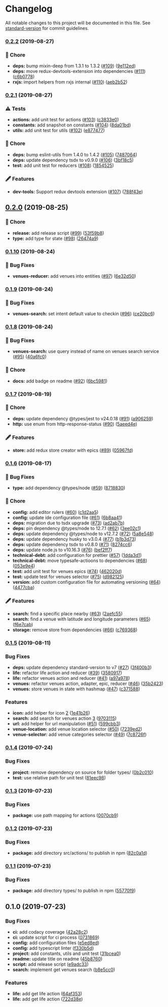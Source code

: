 # Changelog

All notable changes to this project will be documented in this file. See [standard-version](https://github.com/conventional-changelog/standard-version) for commit guidelines.

### [0.2.2](https://github.com/arnaud-zg/ts-foursquare/compare/v0.2.1...v0.2.2) (2019-08-27)

### 🔧 Chore

- **deps:** bump mixin-deep from 1.3.1 to 1.3.2 ([#109](https://github.com/arnaud-zg/ts-foursquare/issues/109)) ([9e112ed](https://github.com/arnaud-zg/ts-foursquare/commit/9e112ed))
- **deps:** move redux-devtools-extension into dependencies ([#111](https://github.com/arnaud-zg/ts-foursquare/issues/111)) ([c6b0778](https://github.com/arnaud-zg/ts-foursquare/commit/c6b0778))
- **rxjs:** import helpers from rxjs internal ([#110](https://github.com/arnaud-zg/ts-foursquare/issues/110)) ([aeb2b52](https://github.com/arnaud-zg/ts-foursquare/commit/aeb2b52))

### [0.2.1](https://github.com/arnaud-zg/ts-foursquare/compare/v0.2.0...v0.2.1) (2019-08-27)

### ⚠️ Tests

- **actions:** add unit test for actions ([#103](https://github.com/arnaud-zg/ts-foursquare/issues/103)) ([c3833e0](https://github.com/arnaud-zg/ts-foursquare/commit/c3833e0))
- **constants:** add snapshot on constants ([#104](https://github.com/arnaud-zg/ts-foursquare/issues/104)) ([8da01bd](https://github.com/arnaud-zg/ts-foursquare/commit/8da01bd))
- **utils:** add unit test for utils ([#102](https://github.com/arnaud-zg/ts-foursquare/issues/102)) ([e877477](https://github.com/arnaud-zg/ts-foursquare/commit/e877477))

### 🔧 Chore

- **deps:** bump eslint-utils from 1.4.0 to 1.4.2 ([#105](https://github.com/arnaud-zg/ts-foursquare/issues/105)) ([7487064](https://github.com/arnaud-zg/ts-foursquare/commit/7487064))
- **deps:** update dependency tsdx to v0.9.0 ([#106](https://github.com/arnaud-zg/ts-foursquare/issues/106)) ([3bf18c5](https://github.com/arnaud-zg/ts-foursquare/commit/3bf18c5))
- **test:** add unit test for reducers ([#108](https://github.com/arnaud-zg/ts-foursquare/issues/108)) ([1854525](https://github.com/arnaud-zg/ts-foursquare/commit/1854525))

### 🖋 Features

- **dev-tools:** Support redux devtools extension ([#107](https://github.com/arnaud-zg/ts-foursquare/issues/107)) ([788f43e](https://github.com/arnaud-zg/ts-foursquare/commit/788f43e))

## [0.2.0](https://github.com/arnaud-zg/ts-foursquare/compare/v0.1.10...v0.2.0) (2019-08-25)

### 🔧 Chore

- **release:** add release script ([#99](https://github.com/arnaud-zg/ts-foursquare/issues/99)) ([53f59b8](https://github.com/arnaud-zg/ts-foursquare/commit/53f59b8))
- **type:** add type for state ([#98](https://github.com/arnaud-zg/ts-foursquare/issues/98)) ([26474a9](https://github.com/arnaud-zg/ts-foursquare/commit/26474a9))

### [0.1.10](https://github.com/arnaud-zg/ts-foursquare/compare/v0.1.9...v0.1.10) (2019-08-24)

### 🐛 Bug Fixes

- **venues-reducer:** add venues into entities ([#97](https://github.com/arnaud-zg/ts-foursquare/issues/97)) ([6e32d50](https://github.com/arnaud-zg/ts-foursquare/commit/6e32d50))

### [0.1.9](https://github.com/arnaud-zg/ts-foursquare/compare/v0.1.8...v0.1.9) (2019-08-24)

### 🐛 Bug Fixes

- **venues-search:** set intent default value to checkin ([#96](https://github.com/arnaud-zg/ts-foursquare/issues/96)) ([ce20bc6](https://github.com/arnaud-zg/ts-foursquare/commit/ce20bc6))

### [0.1.8](https://github.com/arnaud-zg/ts-foursquare/compare/v0.1.7...v0.1.8) (2019-08-24)

### 🐛 Bug Fixes

- **venues-search:** use query instead of name on venues search service ([#95](https://github.com/arnaud-zg/ts-foursquare/issues/95)) ([40a6fc0](https://github.com/arnaud-zg/ts-foursquare/commit/40a6fc0))

### 🔧 Chore

- **docs:** add badge on readme ([#92](https://github.com/arnaud-zg/ts-foursquare/issues/92)) ([6bc5981](https://github.com/arnaud-zg/ts-foursquare/commit/6bc5981))

### [0.1.7](https://github.com/arnaud-zg/ts-foursquare/compare/v0.1.6...v0.1.7) (2019-08-19)

### 🔧 Chore

- **deps:** update dependency @types/jest to v24.0.18 ([#91](https://github.com/arnaud-zg/ts-foursquare/issues/91)) ([a906259](https://github.com/arnaud-zg/ts-foursquare/commit/a906259))
- **http:** use enum from http-response-status ([#90](https://github.com/arnaud-zg/ts-foursquare/issues/90)) ([5aeed4e](https://github.com/arnaud-zg/ts-foursquare/commit/5aeed4e))

### 🖋 Features

- **store:** add redux store creator with epics ([#89](https://github.com/arnaud-zg/ts-foursquare/issues/89)) ([05967fd](https://github.com/arnaud-zg/ts-foursquare/commit/05967fd))

### [0.1.6](https://github.com/arnaud-zg/ts-foursquare/compare/v0.1.5...v0.1.6) (2019-08-17)

### 🐛 Bug Fixes

- **type:** add dependency @types/node ([#59](https://github.com/arnaud-zg/ts-foursquare/issues/59)) ([8718830](https://github.com/arnaud-zg/ts-foursquare/commit/8718830))

### 🔧 Chore

- **config:** add editor rulers ([#60](https://github.com/arnaud-zg/ts-foursquare/issues/60)) ([c1d2aa5](https://github.com/arnaud-zg/ts-foursquare/commit/c1d2aa5))
- **config:** update ide configuration file ([#61](https://github.com/arnaud-zg/ts-foursquare/issues/61)) ([6b8aa41](https://github.com/arnaud-zg/ts-foursquare/commit/6b8aa41))
- **deps:** migration due to tsdx upgrade ([#73](https://github.com/arnaud-zg/ts-foursquare/issues/73)) ([ad2ab7b](https://github.com/arnaud-zg/ts-foursquare/commit/ad2ab7b))
- **deps:** pin dependency @types/node to 12.7.1 ([#62](https://github.com/arnaud-zg/ts-foursquare/issues/62)) ([3ee02c1](https://github.com/arnaud-zg/ts-foursquare/commit/3ee02c1))
- **deps:** update dependency @types/node to v12.7.2 ([#72](https://github.com/arnaud-zg/ts-foursquare/issues/72)) ([5a8e548](https://github.com/arnaud-zg/ts-foursquare/commit/5a8e548))
- **deps:** update dependency husky to v3.0.4 ([#77](https://github.com/arnaud-zg/ts-foursquare/issues/77)) ([b1b3d73](https://github.com/arnaud-zg/ts-foursquare/commit/b1b3d73))
- **deps:** update dependency tsdx to v0.8.0 ([#71](https://github.com/arnaud-zg/ts-foursquare/issues/71)) ([8274cc6](https://github.com/arnaud-zg/ts-foursquare/commit/8274cc6))
- **deps:** update node.js to v10.16.3 ([#76](https://github.com/arnaud-zg/ts-foursquare/issues/76)) ([bef2ff7](https://github.com/arnaud-zg/ts-foursquare/commit/bef2ff7))
- **technical-debt:** add configuration for prettier ([#57](https://github.com/arnaud-zg/ts-foursquare/issues/57)) ([1dda3d1](https://github.com/arnaud-zg/ts-foursquare/commit/1dda3d1))
- **technical-debt:** move typesafe-actioons to dependencies ([#68](https://github.com/arnaud-zg/ts-foursquare/issues/68)) ([053e9e4](https://github.com/arnaud-zg/ts-foursquare/commit/053e9e4))
- **test:** add unit test for venues epics ([#74](https://github.com/arnaud-zg/ts-foursquare/issues/74)) ([462020d](https://github.com/arnaud-zg/ts-foursquare/commit/462020d))
- **test:** update test for venues selector ([#75](https://github.com/arnaud-zg/ts-foursquare/issues/75)) ([d982125](https://github.com/arnaud-zg/ts-foursquare/commit/d982125))
- **version:** add custom configuration file for automating versioning ([#64](https://github.com/arnaud-zg/ts-foursquare/issues/64)) ([4477cba](https://github.com/arnaud-zg/ts-foursquare/commit/4477cba))

### 🖋 Features

- **search:** find a specific place nearby ([#63](https://github.com/arnaud-zg/ts-foursquare/issues/63)) ([2aefc55](https://github.com/arnaud-zg/ts-foursquare/commit/2aefc55))
- **search:** find a venue with latitude and longitude parameters ([#65](https://github.com/arnaud-zg/ts-foursquare/issues/65)) ([f6e7cab](https://github.com/arnaud-zg/ts-foursquare/commit/f6e7cab))
- **storage:** remove store from dependencies ([#66](https://github.com/arnaud-zg/ts-foursquare/issues/66)) ([c769368](https://github.com/arnaud-zg/ts-foursquare/commit/c769368))

### [0.1.5](https://github.com/arnaud-zg/ts-foursquare/compare/v0.1.4...v0.1.5) (2019-08-11)

### Bug Fixes

- **deps:** update dependency standard-version to v7 ([#27](https://github.com/arnaud-zg/ts-foursquare/issues/27)) ([3f400b3](https://github.com/arnaud-zg/ts-foursquare/commit/3f400b3))
- **life:** refactor life action and reducer ([#39](https://github.com/arnaud-zg/ts-foursquare/issues/39)) ([3580917](https://github.com/arnaud-zg/ts-foursquare/commit/3580917))
- **life:** refactor venues action and reducer ([#41](https://github.com/arnaud-zg/ts-foursquare/issues/41)) ([a97a978](https://github.com/arnaud-zg/ts-foursquare/commit/a97a978))
- **venues:** refactor venues action, adapter, epic, reducer ([#46](https://github.com/arnaud-zg/ts-foursquare/issues/46)) ([35b2423](https://github.com/arnaud-zg/ts-foursquare/commit/35b2423))
- **venues:** store venues in state with hashmap ([#47](https://github.com/arnaud-zg/ts-foursquare/issues/47)) ([c371588](https://github.com/arnaud-zg/ts-foursquare/commit/c371588))

### Features

- **icon:** add helper for icon [2](<[#37](https://github.com/arnaud-zg/ts-foursquare/issues/37)>) ([1e41b26](https://github.com/arnaud-zg/ts-foursquare/commit/1e41b26))
- **search:** add search for venues action [3](<[#35](https://github.com/arnaud-zg/ts-foursquare/issues/35)>) ([9703115](https://github.com/arnaud-zg/ts-foursquare/commit/9703115))
- **url:** add helper for url manipulation ([#51](https://github.com/arnaud-zg/ts-foursquare/issues/51)) ([599cbb3](https://github.com/arnaud-zg/ts-foursquare/commit/599cbb3))
- **venue-location:** add venue location selector ([#50](https://github.com/arnaud-zg/ts-foursquare/issues/50)) ([7239ed2](https://github.com/arnaud-zg/ts-foursquare/commit/7239ed2))
- **venue-selector:** add venue categories selector ([#49](https://github.com/arnaud-zg/ts-foursquare/issues/49)) ([7c8726f](https://github.com/arnaud-zg/ts-foursquare/commit/7c8726f))

### [0.1.4](https://github.com/arnaud-zg/ts-foursquare/compare/v0.1.3...v0.1.4) (2019-07-24)

### Bug Fixes

- **project:** remove dependency on source for folder types/ ([0b2c010](https://github.com/arnaud-zg/ts-foursquare/commit/0b2c010))
- **test:** use relative path for unit test ([81eec98](https://github.com/arnaud-zg/ts-foursquare/commit/81eec98))

### [0.1.3](https://github.com/arnaud-zg/ts-foursquare/compare/v0.1.2...v0.1.3) (2019-07-23)

### Bug Fixes

- **package:** use path mapping for actions ([0070cb9](https://github.com/arnaud-zg/ts-foursquare/commit/0070cb9))

### [0.1.2](https://github.com/arnaud-zg/ts-foursquare/compare/v0.1.1...v0.1.2) (2019-07-23)

### Bug Fixes

- **package:** add directory src/actions/ to publish in npm ([82c0a1d](https://github.com/arnaud-zg/ts-foursquare/commit/82c0a1d))

### [0.1.1](https://github.com/arnaud-zg/ts-foursquare/compare/v0.1.0...v0.1.1) (2019-07-23)

### Bug Fixes

- **package:** add directory types/ to publish in npm ([55770f9](https://github.com/arnaud-zg/ts-foursquare/commit/55770f9))

## 0.1.0 (2019-07-23)

### Bug Fixes

- **ci:** add codacy coverage ([42a28c2](https://github.com/arnaud-zg/ts-foursquare/commit/42a28c2))
- **ci:** update script for ci process ([0731869](https://github.com/arnaud-zg/ts-foursquare/commit/0731869))
- **config:** add configuration files ([e5ed8ed](https://github.com/arnaud-zg/ts-foursquare/commit/e5ed8ed))
- **config:** add typescript linter ([f330b5d](https://github.com/arnaud-zg/ts-foursquare/commit/f330b5d))
- **project:** add constants, utils and unit test ([31bcea0](https://github.com/arnaud-zg/ts-foursquare/commit/31bcea0))
- **readme:** update title on readme ([45b8760](https://github.com/arnaud-zg/ts-foursquare/commit/45b8760))
- **script:** add release script ([e9adc33](https://github.com/arnaud-zg/ts-foursquare/commit/e9adc33))
- **search:** implement get venues search ([b8e5cc0](https://github.com/arnaud-zg/ts-foursquare/commit/b8e5cc0))

### Features

- **life:** add get life action ([64af353](https://github.com/arnaud-zg/ts-foursquare/commit/64af353))
- **life:** add get life action ([722d38e](https://github.com/arnaud-zg/ts-foursquare/commit/722d38e))
